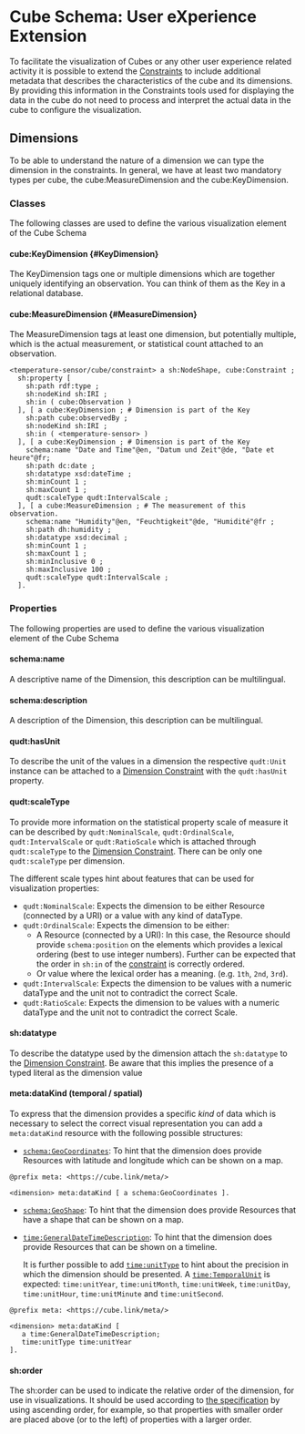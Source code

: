 # Cube Schema: User eXperience Extension

To facilitate the visualization of Cubes or any other user experience related activity it is possible to extend the [Constraints](#constraints) to include additional metadata that describes the characteristics of the cube and its dimensions.
By providing this information in the Constraints tools used for displaying the data in the cube do not need to process and interpret the actual data in the cube to configure the visualization.

## Dimensions

To be able to understand the nature of a dimension we can type the dimension in the constraints. In general, we have at least two mandatory types per cube, the cube:MeasureDimension and the cube:KeyDimension.

### Classes

The following classes are used to define the various visualization element of the Cube Schema

#### cube:KeyDimension {#KeyDimension}

The KeyDimension tags one or multiple dimensions which are together uniquely identifying an observation. You can think of them as the Key in a relational database.

#### cube:MeasureDimension {#MeasureDimension}

 The MeasureDimension tags at least one dimension, but potentially multiple, which is the actual measurement, or statistical count attached to an observation.

<aside class='example' title='The use of  Dimension classes'>

```turtle
<temperature-sensor/cube/constraint> a sh:NodeShape, cube:Constraint ;
  sh:property [
    sh:path rdf:type ;
    sh:nodeKind sh:IRI ;
    sh:in ( cube:Observation )
  ], [ a cube:KeyDimension ; # Dimension is part of the Key
    sh:path cube:observedBy ;
    sh:nodeKind sh:IRI ;
    sh:in ( <temperature-sensor> )
  ], [ a cube:KeyDimension ; # Dimension is part of the Key
    schema:name "Date and Time"@en, "Datum und Zeit"@de, "Date et heure"@fr;
    sh:path dc:date ;
    sh:datatype xsd:dateTime ;
    sh:minCount 1 ;
    sh:maxCount 1 ;
    qudt:scaleType qudt:IntervalScale ;
  ], [ a cube:MeasureDimension ; # The measurement of this observation.
    schema:name "Humidity"@en, "Feuchtigkeit"@de, "Humidité"@fr ;
    sh:path dh:humidity ;
    sh:datatype xsd:decimal ;
    sh:minCount 1 ;
    sh:maxCount 1 ;
    sh:minInclusive 0 ;
    sh:maxInclusive 100 ;
    qudt:scaleType qudt:IntervalScale ;
  ].
```

</aside>

### Properties

The following properties are used to define the various visualization element of the Cube Schema

#### schema:name 
A descriptive name of the Dimension, this description can be multilingual.
#### schema:description
A description of the Dimension, this description can be multilingual.

#### qudt:hasUnit
To describe the unit of the values in a dimension the respective `qudt:Unit` instance can be attached to a [Dimension Constraint](#dimensionconstraints) with the `qudt:hasUnit`   property.

#### qudt:scaleType

To provide more information on the statistical property scale of measure it can be described by `qudt:NominalScale`, `qudt:OrdinalScale`, `qudt:IntervalScale` or `qudt:RatioScale` which is attached through `qudt:scaleType` to the [Dimension Constraint](#dimensionconstraints). There can be only one `qudt:scaleType` per dimension.

The different scale types hint about features that can be used for visualization properties:

* `qudt:NominalScale`: Expects the dimension to be either Resource (connected by a URI) or a value with any kind of dataType.
* `qudt:OrdinalScale`: Expects the dimension to be either:
  * A Resource (connected by a URI): In this case, the Resource should provide `schema:position` on the elements which provides a lexical ordering (best to use integer numbers). Further can be expected that the order in `sh:in` of the [constraint](#dimensionconstraints) is correctly ordered.
  * Or value where the lexical order has a meaning. (e.g. `1th`, `2nd`, `3rd`).
* `qudt:IntervalScale`: Expects the dimension to be values with a numeric dataType and the unit not to contradict the correct Scale.
* `qudt:RatioScale`: Expects the dimension to be values with a numeric dataType and the unit not to contradict the correct Scale.

#### sh:datatype

To describe the datatype used by the dimension attach the `sh:datatype` to the [Dimension Constraint](#dimensionconstraints). 
Be aware that this implies the presence of a typed literal as the dimension value

#### meta:dataKind (temporal / spatial)
To express that the dimension provides a specific _kind_ of data which is necessary to select the correct visual representation you can add a `meta:dataKind` resource with the following possible structures:

* [`schema:GeoCoordinates`](https://schema.org/GeoCoordinates): To hint that the dimension does provide Resources with latitude and longitude which can be shown on a map.

<aside class='example'>

  ```turtle
  @prefix meta: <https://cube.link/meta/>
  
  <dimension> meta:dataKind [ a schema:GeoCoordinates ].
  ```

</aside>

* [`schema:GeoShape`](https://schema.org/GeoShape): To hint that the dimension does provide Resources that have a shape that can be shown on a map.
* [`time:GeneralDateTimeDescription`](https://www.w3.org/TR/owl-time/#time:GeneralDateTimeDescription): To hint that the dimension does provide Resources that can be shown on a timeline.
  
  It is further possible to add [`time:unitType`](https://www.w3.org/TR/owl-time/#time:unitType) to hint about the precision in which the dimension should be presented. A [`time:TemporalUnit`](https://www.w3.org/TR/owl-time/#time:TemporalUnit) is expected: `time:unitYear`, `time:unitMonth`, `time:unitWeek`, `time:unitDay`, `time:unitHour`, `time:unitMinute` and `time:unitSecond`.
  
<aside class='example'>

  ```turtle
  @prefix meta: <https://cube.link/meta/>
  
  <dimension> meta:dataKind [ 
     a time:GeneralDateTimeDescription;
     time:unitType time:unitYear
  ].
  ```

</aside>

#### sh:order
The sh:order can be used to indicate the relative order of the dimension, for use in visualizations. It should be used according to [the specification](https://www.w3.org/TR/shacl/#order) by using ascending order, for example, so that properties with smaller order are placed above (or to the left) of properties with a larger order. 
